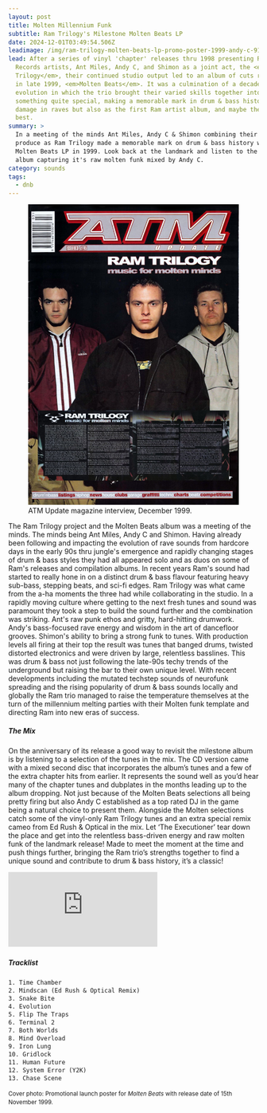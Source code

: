 ```yaml
---
layout: post
title: Molten Millennium Funk
subtitle: Ram Trilogy's Milestone Molten Beats LP
date: 2024-12-01T03:49:54.506Z
leadimage: /img/ram-trilogy-molten-beats-lp-promo-poster-1999-andy-c-916-continuumizm-site.jpg
lead: After a series of vinyl 'chapter' releases thru 1998 presenting Ram
  Records artists, Ant Miles, Andy C, and Shimon as a joint act, the <em>Ram
  Trilogy</em>, their continued studio output led to an album of cuts released
  in late 1999, <em>Molten Beats</em>. It was a culmination of a decade of sound
  evolution in which the trio brought their varied skills together into
  something quite special, making a memorable mark in drum & bass history doing
  damage in raves but also as the first Ram artist album, and maybe the label's
  best.
summary: >
  In a meeting of the minds Ant Miles, Andy C & Shimon combining their skills to
  produce as Ram Trilogy made a memorable mark on drum & bass history with the
  Molten Beats LP in 1999. Look back at the landmark and listen to the mix CD
  album capturing it's raw molten funk mixed by Andy C.
category: sounds
tags:
  - dnb
---
```

<figure class="figure float-md-right col-sm-4 bg-light py-3"><a href="/img/ram-trilogy-molten-beats-interview-atm-update-magazine-issue-03-facebook-ram-records-december-1999-continuumizm.jpg" title="click for big"><img class="figure-img img-fluid" src="/img/ram-trilogy-molten-beats-interview-atm-update-magazine-issue-03-facebook-ram-records-december-1999-continuumizm.jpg" alt="Ram Trilogy feature in ATM Update magazine, December 1999. Photo of Shimon, Andy C, and Ant Miles standing beside each other in jackets, Andy slightly at front centre. Clippings of an interview with them titled Music For Molten Minds"></a><figcaption class="figure-caption">ATM Update magazine interview, December 1999.</figcaption></figure>

The Ram Trilogy project and the Molten Beats album was a meeting of the minds. The minds being Ant Miles, Andy C and Shimon. Having already been following and impacting the evolution of rave sounds from hardcore days in the early 90s thru jungle's emergence and rapidly changing stages of drum & bass styles they had all appeared solo and as duos on some of Ram's releases and compilation albums. In recent years Ram's sound had started to really hone in on a distinct drum & bass flavour featuring heavy sub-bass, stepping beats, and sci-fi edges. Ram Trilogy was what came from the a-ha moments the three had while collaborating in the studio. In a rapidly moving culture where getting to the next fresh tunes and sound was paramount they took a step to build the sound further and the combination was striking. Ant's raw punk ethos and gritty, hard-hitting drumwork. Andy's bass-focused rave energy and wisdom in the art of dancefloor grooves. Shimon's ability to bring a strong funk to tunes. With production levels all firing at their top the result was tunes that banged drums, twisted distorted electronics and were driven by large, relentless basslines. This was drum & bass not just following the late-90s techy trends of the underground but raising the bar to their own unique level. With recent developments including the mutated techstep sounds of neurofunk spreading and the rising popularity of drum & bass sounds locally and globally the Ram trio managed to raise the temperature themselves at the turn of the millennium melting parties with their Molten funk template and directing Ram into new eras of success.

##### The Mix

On the anniversary of its release a good way to revisit the milestone album is by listening to a selection of the tunes in the mix. The CD version came with a mixed second disc that incorporates the album’s tunes and a few of the extra chapter hits from earlier. It represents the sound well as you’d hear many of the chapter tunes and dubplates in the months leading up to the album dropping. Not just because of the Molten Beats selections all being pretty firing but also Andy C established as a top rated DJ in the game being a natural choice to present them. Alongside the Molten selections catch some of the vinyl-only Ram Trilogy tunes and an extra special remix cameo from Ed Rush & Optical in the mix. Let ‘The Executioner’ tear down the place and get into the relentless bass-driven energy and raw molten funk of the landmark release! Made to meet the moment at the time and push things further, bringing the Ram trio’s strengths together to find a unique sound and contribute to drum & bass history, it’s a classic!

<div class="embed-responsive embed-responsive-16by9 mb-3"><iframe class="embed-responsive-item" src="https://www.youtube.com/embed/KP5NLXbJ_Cs?si=asRviqTzCYokAdlV" title="YouTube video Ram Trilogy - Molten Beats - Andy C Mix CD - 1999" frameborder="0" allow="accelerometer; autoplay; clipboard-write; encrypted-media; gyroscope; picture-in-picture; web-share" referrerpolicy="strict-origin-when-cross-origin" allowfullscreen></iframe></div>

##### Tracklist

```
1. Time Chamber
2. Mindscan (Ed Rush & Optical Remix)
3. Snake Bite
4. Evolution
5. Flip The Traps
6. Terminal 2
7. Both Worlds
8. Mind Overload
9. Iron Lung
10. Gridlock
11. Human Future
12. System Error (Y2K)
13. Chase Scene
```

<small class="text-secondary">Cover photo: Promotional launch poster for <em>Molten Beats</em> with release date of 15th November 1999.</small>